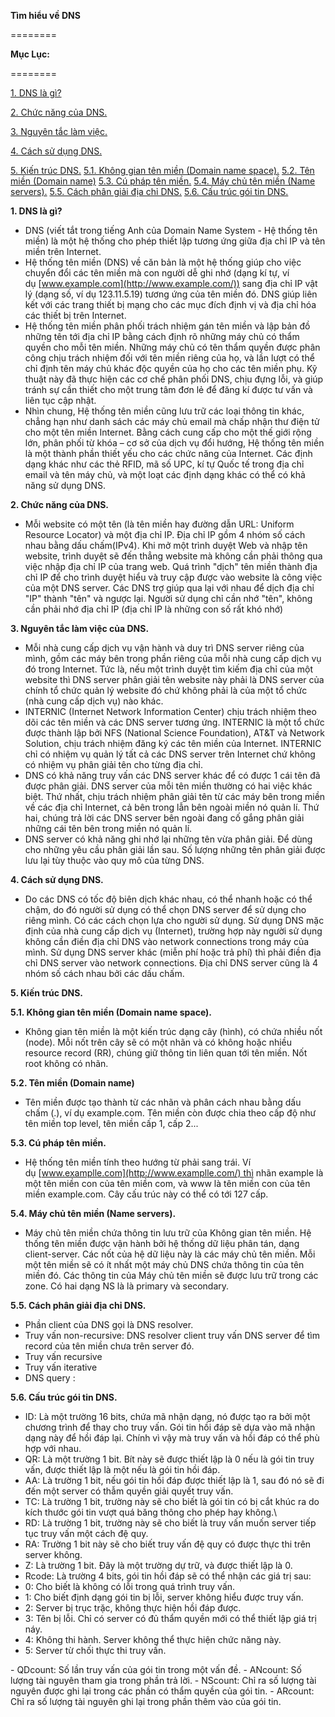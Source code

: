 ﻿**Tìm hiểu về DNS**

\========

**Mục Lục:**

\========

[1. DNS là gì?](https://github.com/hocchudong/ghichep-DNS/blob/master/docs/overview.md#dns-la-gi)

[2. Chức năng của DNS.](https://github.com/hocchudong/ghichep-DNS/blob/master/docs/overview.md#chuc-nang)

[3. Nguyên tắc làm việc.](https://github.com/hocchudong/ghichep-DNS/blob/master/docs/overview.md#nguyen-tac-lam-viecc)

[4. Cách sử dụng DNS.](https://github.com/hocchudong/ghichep-DNS/blob/master/docs/overview.md#cach-su-dung)

[5. Kiến trúc DNS.](https://github.com/hocchudong/ghichep-DNS/blob/master/docs/overview.md#kien-truc)
[5.1. Không gian tên miền (Domain name space).](https://github.com/hocchudong/ghichep-DNS/blob/master/docs/overview.md#khong-gian-tien-mien)
[5.2. Tên miền (Domain name)](https://github.com/hocchudong/ghichep-DNS/blob/master/docs/overview.md#ten-mien)
[5.3. Cú pháp tên miền.](https://github.com/hocchudong/ghichep-DNS/blob/master/docs/overview.md#cu-phap)
[5.4. Máy chủ tên miền (Name servers).](https://github.com/hocchudong/ghichep-DNS/blob/master/docs/overview.md#may-chu)
[5.5. Cách phân giải địa chỉ DNS.](https://github.com/hocchudong/ghichep-DNS/blob/master/docs/overview.md#cach-phan-giai)
[5.6. Cấu trúc gói tin DNS.](https://github.com/hocchudong/ghichep-DNS/blob/master/docs/overview.md#cau-truc-goi-tin)

<a name="user-content-dns-la-gi"></a>**1. DNS là gì?**

- DNS (viết tắt trong tiếng Anh của Domain Name System - Hệ thống tên miền) là một hệ thống cho phép thiết lập tương ứng giữa địa chỉ IP và tên miền trên Internet.
- Hệ thống tên miền (DNS) về căn bản là một hệ thống giúp cho việc chuyển đổi các tên miền mà con người dễ ghi nhớ (dạng kí tự, ví dụ [www.example.com](http://www.example.com/)) sang địa chỉ IP vật lý (dạng số, ví dụ 123.11.5.19) tương ứng của tên miền đó. DNS giúp liên kết với các trang thiết bị mạng cho các mục đích định vị và địa chỉ hóa các thiết bị trên Internet.
- Hệ thống tên miền phân phối trách nhiệm gán tên miền và lập bản đồ những tên tới địa chỉ IP bằng cách định rõ những máy chủ có thẩm quyền cho mỗi tên miền. Những máy chủ có tên thẩm quyền được phân công chịu trách nhiệm đối với tên miền riêng của họ, và lần lượt có thể chỉ định tên máy chủ khác độc quyền của họ cho các tên miền phụ. Kỹ thuật này đã thực hiện các cơ chế phân phối DNS, chịu đựng lỗi, và giúp tránh sự cần thiết cho một trung tâm đơn lẻ để đăng kí được tư vấn và liên tục cập nhật.
- Nhìn chung, Hệ thống tên miền cũng lưu trữ các loại thông tin khác, chẳng hạn như danh sách các máy chủ email mà chấp nhận thư điện tử cho một tên miền Internet. Bằng cách cung cấp cho một thế giới rộng lớn, phân phối từ khóa – cơ sở của dịch vụ đổi hướng, Hệ thống tên miền là một thành phần thiết yếu cho các chức năng của Internet. Các định dạng khác như các thẻ RFID, mã số UPC, kí tự Quốc tế trong địa chỉ email và tên máy chủ, và một loạt các định dạng khác có thể có khả năng sử dụng DNS.

<a name="user-content-chuc-nang"></a>**2. Chức năng của DNS.**

- Mỗi website có một tên (là tên miền hay đường dẫn URL: Uniform Resource Locator) và một địa chỉ IP. Địa chỉ IP gồm 4 nhóm số cách nhau bằng dấu chấm(IPv4). Khi mở một trình duyệt Web và nhập tên website, trình duyệt sẽ đến thẳng website mà không cần phải thông qua việc nhập địa chỉ IP của trang web. Quá trình "dịch" tên miền thành địa chỉ IP để cho trình duyệt hiểu và truy cập được vào website là công việc của một DNS server. Các DNS trợ giúp qua lại với nhau để dịch địa chỉ "IP" thành "tên" và ngược lại. Người sử dụng chỉ cần nhớ "tên", không cần phải nhớ địa chỉ IP (địa chỉ IP là những con số rất khó nhớ)

<a name="user-content-nguyen-tac-lam-viecc"></a>**3. Nguyên tắc làm việc của DNS.**

- Mỗi nhà cung cấp dịch vụ vận hành và duy trì DNS server riêng của mình, gồm các máy bên trong phần riêng của mỗi nhà cung cấp dịch vụ đó trong Internet. Tức là, nếu một trình duyệt tìm kiếm địa chỉ của một website thì DNS server phân giải tên website này phải là DNS server của chính tổ chức quản lý website đó chứ không phải là của một tổ chức (nhà cung cấp dịch vụ) nào khác.
- INTERNIC (Internet Network Information Center) chịu trách nhiệm theo dõi các tên miền và các DNS server tương ứng. INTERNIC là một tổ chức được thành lập bởi NFS (National Science Foundation), AT&T và Network Solution, chịu trách nhiệm đăng ký các tên miền của Internet. INTERNIC chỉ có nhiệm vụ quản lý tất cả các DNS server trên Internet chứ không có nhiệm vụ phân giải tên cho từng địa chỉ.
- DNS có khả năng truy vấn các DNS server khác để có được 1 cái tên đã được phân giải. DNS server của mỗi tên miền thường có hai việc khác biệt. Thứ nhất, chịu trách nhiệm phân giải tên từ các máy bên trong miền về các địa chỉ Internet, cả bên trong lẫn bên ngoài miền nó quản lí. Thứ hai, chúng trả lời các DNS server bên ngoài đang cố gắng phân giải những cái tên bên trong miền nó quản lí.
- DNS server có khả năng ghi nhớ lại những tên vừa phân giải. Để dùng cho những yêu cầu phân giải lần sau. Số lượng những tên phân giải được lưu lại tùy thuộc vào quy mô của từng DNS.

<a name="user-content-cach-su-dung"></a>**4. Cách sử dụng DNS.**

- Do các DNS có tốc độ biên dịch khác nhau, có thể nhanh hoặc có thể chậm, do đó người sử dụng có thể chọn DNS server để sử dụng cho riêng mình. Có các cách chọn lựa cho người sử dụng. Sử dụng DNS mặc định của nhà cung cấp dịch vụ (Internet), trường hợp này người sử dụng không cần điền địa chỉ DNS vào network connections trong máy của mình. Sử dụng DNS server khác (miễn phí hoặc trả phí) thì phải điền địa chỉ DNS server vào network connections. Địa chỉ DNS server cũng là 4 nhóm số cách nhau bởi các dấu chấm.

<a name="user-content-kien-truc"></a>**5. Kiến trúc DNS.**

<a name="user-content-khong-gian-tien-mien"></a>**5.1. Không gian tên miền (Domain name space).**

- Không gian tên miền là một kiến trúc dạng cây (hình), có chứa nhiều nốt (node). Mỗi nốt trên cây sẽ có một nhãn và có không hoặc nhiều resource record (RR), chúng giữ thông tin liên quan tới tên miền. Nốt root không có nhãn.

<a name="user-content-ten-mien"></a>**5.2. Tên miền (Domain name)**

- Tên miền được tạo thành từ các nhãn và phân cách nhau bằng dấu chấm (.), ví dụ example.com. Tên miền còn được chia theo cấp độ như tên miền top level, tên miền cấp 1, cấp 2...

<a name="user-content-cu-phap"></a>**5.3. Cú pháp tên miền.**

- Hệ thống tên miền tính theo hướng từ phải sang trái. Ví dụ [www.examplle.com](http://www.examplle.com/) thì nhãn example là một tên miền con của tên miền com, và www là tên miền con của tên miền example.com. Cây cấu trúc này có thể có tới 127 cấp.

<a name="user-content-may-chu"></a>**5.4. Máy chủ tên miền (Name servers).**

- Máy chủ tên miền chứa thông tin lưu trữ của Không gian tên miền. Hệ thống tên miền được vận hành bởi hệ thống dữ liệu phân tán, dạng client-server. Các nốt của hệ dữ liệu này là các máy chủ tên miền. Mỗi một tên miền sẽ có ít nhất một máy chủ DNS chứa thông tin của tên miền đó. Các thông tin của Máy chủ tên miền sẽ được lưu trữ trong các zone. Có hai dạng NS là là primary và secondary.

<a name="user-content-phan-giai"></a>**5.5. Cách phân giải địa chỉ DNS.**

- Phần client của DNS gọi là DNS resolver.
- Truy vấn non-recursive: DNS resolver client truy vấn DNS server để tìm record của tên miền chưa trên server đó.
- Truy vấn recursive
- Truy vấn iterative
- DNS query :

<a name="user-content-cau-truc-goi-tin"></a>**5.6. Cấu trúc gói tin DNS.**

- ID: Là một trường 16 bits, chứa mã nhận dạng, nó được tạo ra bởi một chương trình để thay cho truy vấn. Gói tin hồi đáp sẽ dựa vào mã nhận dạng này để hồi đáp lại. Chính vì vậy mà truy vấn và hồi đáp có thể phù hợp với nhau.
- QR: Là một trường 1 bit. Bít này sẽ được thiết lập là 0 nếu là gói tin truy vấn, được thiết lập là một nếu là gói tin hồi đáp.
- AA: Là trường 1 bit, nếu gói tin hồi đáp được thiết lập là 1, sau đó nó sẽ đi đến một server có thẫm quyền giải quyết truy vấn.
- TC: Là trường 1 bit, trường này sẽ cho biết là gói tin có bị cắt khúc ra do kích thước gói tin vượt quá băng thông cho phép hay không.\
- RD: Là trường 1 bit, trường này sẽ cho biết là truy vấn muốn server tiếp tục truy vấn một cách đệ quy.
- RA: Trường 1 bit này sẽ cho biết truy vấn đệ quy có được thực thi trên server không.
- Z: Là trường 1 bit. Đây là một trường dự trữ, và được thiết lập là 0.
- Rcode: Là trường 4 bits, gói tin hồi đáp sẽ có thể nhận các giá trị sau:
- 0: Cho biết là không có lỗi trong quá trình truy vấn.
- 1: Cho biết định dạng gói tin bị lỗi, server không hiểu được truy vấn.
- 2: Server bị trục trặc, không thực hiện hồi đáp được.
- 3: Tên bị lỗi. Chỉ có server có đủ thẩm quyền mới có thể thiết lập giá trị náy.
- 4: Không thi hành. Server không thể thực hiện chức năng này.
- 5: Server từ chối thực thi truy vấn.

\- QDcount: Số lần truy vấn của gói tin trong một vấn đề. - ANcount: Số lượng tài nguyên tham gia trong phần trả lời. - NScount: Chỉ ra số lượng tài nguyên được ghi lại trong các phần có thẩm quyền của gói tin. - ARcount: Chỉ ra số lượng tài nguyên ghi lại trong phần thêm vào của gói tin.
